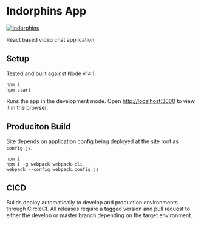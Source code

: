 # Indorphins App

[![Indorphins](https://circleci.com/gh/indorphins/app.svg?style=shield&circle-token=0247954f6bd2949f393c5e61054a6d4661cde2f7)](https://app.circleci.com/pipelines/github/indorphins/app)


React based video chat application

## Setup

Tested and built against Node v14.1.

```
npm i
npm start
```

Runs the app in the development mode. Open [http://localhost:3000](http://localhost:3000) to view it in the browser.

## Produciton Build

Site depends on application config being deployed at the site root as `config.js`.

```
npm i
npm i -g webpack webpack-cli
webpack --config webpack.config.js
```

## CICD

Builds deploy automatically to develop and production environments through CircleCI. All releases require a tagged version and pull request to either the develop or master branch depending on the target environment.
